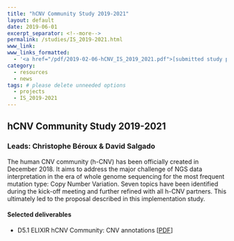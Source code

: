 ```yaml
---
title: "hCNV Community Study 2019-2021"
layout: default
date: 2019-06-01
excerpt_separator: <!--more-->
permalink: /studies/IS_2019-2021.html
www_link:
www_links_formatted:
  - '<a href="/pdf/2019-02-06-hCNV_IS_2019_2021.pdf">[submitted study plan] (PDF)</a>'
category:
  - resources
  - news
tags: # please delete unneeded options
  - projects
  - IS_2019-2021
---
```


## hCNV Community Study 2019-2021
### Leads: Christophe Béroux & David Salgado

The human CNV community (h-CNV) has been officially created in December 2018. It aims to address the major challenge of NGS data interpretation in the era of whole genome sequencing for the most frequent mutation type: Copy Number Variation. Seven topics have been identified during the kick-off meeting and further refined with all h-CNV partners. This ultimately led to the proposal described in this implementation study.

<!--more-->

#### Selected deliverables

* D5.1 ELIXIR hCNV Community: CNV annotations [[PDF](/pdf/2019-12-31-D5.1-CNV-annotations.pdf)]